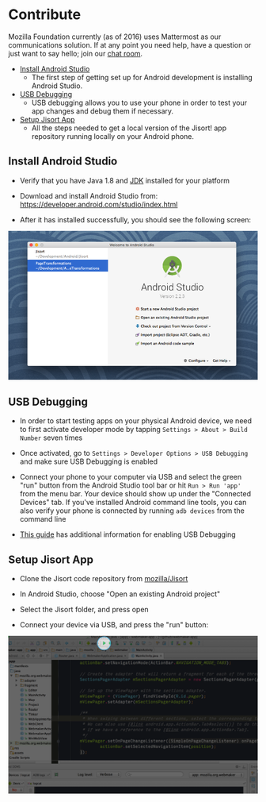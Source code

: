 # Contribute

Mozilla Foundation currently (as of 2016) uses Mattermost as our communications solution. If at any point you need help, have a question or just want to say hello; join our [chat room](https://chat.mozillafoundation.org).

* [Install Android Studio](#install-android-studio)
    * The first step of getting set up for Android development is installing Android Studio.
* [USB Debugging](#usb-debugging)
    * USB debugging allows you to use your phone in order to test your app changes and debug them if necessary.
* [Setup Jisort App](#setup-jisort-app)
    * All the steps needed to get a local version of the Jisort! app repository running locally on your Android phone.


## Install Android Studio

  * Verify that you have Java 1.8 and [JDK](http://www.oracle.com/technetwork/java/javase/downloads/jdk8-downloads-2133151.html) installed for your platform

  * Download and install Android Studio from: https://developer.android.com/studio/index.html

  * After it has installed successfully, you should see the following screen:

  ![android studio menu](img/android-studio-menu.png)
## USB Debugging

  * In order to start testing apps on your physical Android device, we need to first activate developer mode by tapping ```Settings > About > Build Number``` seven times

  * Once activated, go to ```Settings > Developer Options > USB Debugging``` and make sure USB Debugging is enabled

  * Connect your phone to your computer via USB and select the green "run" button from the Android Studio tool bar or hit ```Run > Run 'app'``` from the menu bar. Your device should show up under the "Connected Devices" tab. If you've installed Android command line tools, you can also verify your phone is connected by running ```adb devices``` from the command line

  * [This guide](http://www.howtogeek.com/129728/how-to-access-the-developer-options-menu-and-enable-usb-debugging-on-android-4.2/) has additional information for enabling USB Debugging

## Setup Jisort App

  * Clone the Jisort code repository from [mozilla/Jisort](https://github.com/mozilla/Jisort)

  * In Android Studio, choose "Open an existing Android project"

  * Select the Jisort folder, and press open

  * Connect your device via USB, and press the "run" button:

![run button](img/android-run-btn.png)